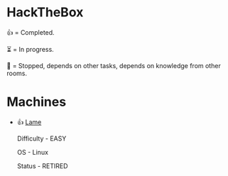# HackTheBox
👍 = Completed.

⏳ = In progress.

🔴 = Stopped, depends on other tasks, depends on knowledge from other rooms.

# Machines
- 👍 [Lame](Lame/README.md)

    Difficulty - EASY

    OS - Linux

    Status - RETIRED
    
